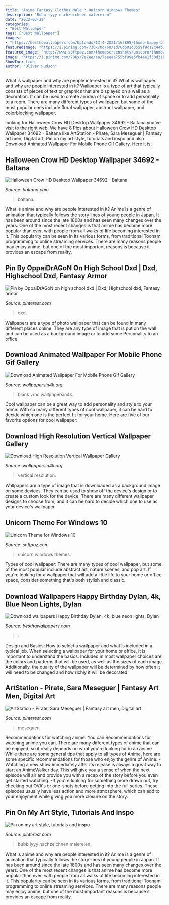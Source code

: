 ```yaml
---
title: "Anime Fantasy Clothes Male : Unicorn Windows Themes"
description: "Bubb lyyy nachzeichnen malereien"
date: "2022-03-29"
categories:
- "Best Wallpaper"
tags: ["Best Wallpaper"]
images:
- "https://besthqwallpapers.com/Uploads/13-4-2021/162898/thumb-happy-birthday-dylan-4k-blue-neon-lights-dylan-name-creative.jpg"
featuredImage: "https://i.pinimg.com/736x/0d/60/1d/0d601d3559f9c12c44b12f8c6a62db6c.jpg"
featured_image: "http://www.softpaz.com/themescreenshots/unicorn/thumb/15.png"
image: "https://i.pinimg.com/736x/7e/ee/aa/7eeeaa755bf99e5fb4ee1f38d316f790.jpg"
ShowToc: true
author: "Oliver Hudson"
---
```



What is wallpaper and why are people interested in it?
What is wallpaper and why are people interested in it?
Wallpaper is a type of art that typically consists of pieces of text or graphics that are displayed on a wall as a decoration. It can be used to create an idea of space or to add personality to a room. There are many different types of wallpaper, but some of the most popular ones include floral wallpaper, abstract wallpaper, and colorblocking wallpaper.

	

		
looking for Halloween Crow HD Desktop Wallpaper 34692 - Baltana you've visit to the right web. We have 8 Pics about Halloween Crow HD Desktop Wallpaper 34692 - Baltana like ArtStation - Pirate, Sara Meseguer | Fantasy art men, Digital art, Pin on my art style, tutorials and inspo and also Download Animated Wallpaper For Mobile Phone Gif Gallery. Here it is:
		
    
## Halloween Crow HD Desktop Wallpaper 34692 - Baltana

<img loading=lazy src="https://www.baltana.com/file/34525/700x394/16:9/halloween-crow-hd-desktop-wallpaper-34692_1298219656.jpg" onerror="this.onerror=null;this.src='https://tse3.mm.bing.net/th?id=OIP.XmMF7Y47x7lADQjheWVh-wHaEK&amp;pid=15.1';" alt="Halloween Crow HD Desktop Wallpaper 34692 - Baltana">

_Source: baltana.com_

>baltana. 

	

What is anime and why are people interested in it?
Anime is a genre of animation that typically follows the story lines of young people in Japan. It has been around since the late 1800s and has seen many changes over the years. One of the most recent changes is that anime has become more popular than ever, with people from all walks of life becoming interested in it. This popularity can be seen in its various forms, from traditional Toonami programming to online streaming services. There are many reasons people may enjoy anime, but one of the most important reasons is because it provides an escape from reality.

    
## Pin By OppaiDrAGoN On High School Dxd | Dxd, Highschool Dxd, Fantasy Armor

<img loading=lazy src="https://i.pinimg.com/736x/48/b1/0c/48b10ccabaebc4ae30534dcfa256a5be.jpg" onerror="this.onerror=null;this.src='https://tse2.mm.bing.net/th?id=OIP.RMdlulJyTnwuN2JtRi0ghwHaJ5&amp;pid=15.1';" alt="Pin by OppaiDrAGoN on high school dxd | Dxd, Highschool dxd, Fantasy armor">

_Source: pinterest.com_

>dxd. 

	



Wallpapers are a type of photo wallpaper that can be found in many different places online. They are any type of image that is put on the wall and can be used as a background image or to add some Personality to an office.

    
## Download Animated Wallpaper For Mobile Phone Gif Gallery

<img loading=lazy src="https://assets.wallpapersin4k.org/uploads/2017/04/Animated-Wallpaper-For-Mobile-Phone-Gif-15.gif" onerror="this.onerror=null;this.src='https://tse4.mm.bing.net/th?id=OIP.j0Wq3Rbze62SCEfHCD_lRgHaLH&amp;pid=15.1';" alt="Download Animated Wallpaper For Mobile Phone Gif Gallery">

_Source: wallpapersin4k.org_

>blank vrac wallpapersin4k. 

	

Cool wallpaper can be a great way to add personality and style to your home. With so many different types of cool wallpaper, it can be hard to decide which one is the perfect fit for your home. Here are five of our favorite options for cool wallpaper: 

    
## Download High Resolution Vertical Wallpaper Gallery

<img loading=lazy src="http://www.wallpapersin4k.org/wp-content/uploads/2017/04/High-Resolution-Vertical-Wallpaper-21.jpg" onerror="this.onerror=null;this.src='https://tse3.mm.bing.net/th?id=OIP.zFnHQ39fbcGkZyCApb7x7wHaNK&amp;pid=15.1';" alt="Download High Resolution Vertical Wallpaper Gallery">

_Source: wallpapersin4k.org_

>vertical resolution. 

	

Wallpapers are a type of image that is downloaded as a background image on some devices. They can be used to show off the device's design or to create a custom look for the device. There are many different wallpaper designs to choose from, and it can be hard to decide which one to use as your device's wallpaper.

    
## Unicorn Theme For Windows 10

<img loading=lazy src="http://www.softpaz.com/themescreenshots/unicorn/thumb/15.png" onerror="this.onerror=null;this.src='https://tse3.mm.bing.net/th?id=OIP.DR5_cIjN4_kOniIiBiGGGAAAAA&amp;pid=15.1';" alt="Unicorn Theme for Windows 10">

_Source: softpaz.com_

>unicorn windows themes. 

	

Types of cool wallpaper:
There are many types of cool wallpaper, but some of the most popular include abstract art, nature scenes, and pop art. If you're looking for a wallpaper that will add a little life to your home or office space, consider something that's both stylish and classic.

    
## Download Wallpapers Happy Birthday Dylan, 4k, Blue Neon Lights, Dylan

<img loading=lazy src="https://besthqwallpapers.com/Uploads/13-4-2021/162898/thumb-happy-birthday-dylan-4k-blue-neon-lights-dylan-name-creative.jpg" onerror="this.onerror=null;this.src='https://tse2.mm.bing.net/th?id=OIP.Z4RAgp37ba4kkrpcQ-LuzAAAAA&amp;pid=15.1';" alt="Download wallpapers Happy Birthday Dylan, 4k, blue neon lights, Dylan">

_Source: besthqwallpapers.com_

>. 

	

Design and Basics: How to select a wallpaper and what is included in a typical job.
When selecting a wallpaper for your home or office, it is important to understand the basics. Included in most wallpaper choices are the colors and patterns that will be used, as well as the sizes of each image. Additionally, the quality of the wallpaper will be determined by how often it will need to be changed and how richly it will be decorated.

    
## ArtStation - Pirate, Sara Meseguer | Fantasy Art Men, Digital Art

<img loading=lazy src="https://i.pinimg.com/736x/7e/ee/aa/7eeeaa755bf99e5fb4ee1f38d316f790.jpg" onerror="this.onerror=null;this.src='https://tse3.mm.bing.net/th?id=OIP.6ZjJYAMbx7Ia6pgWvjmiGwHaL6&amp;pid=15.1';" alt="ArtStation - Pirate, Sara Meseguer | Fantasy art men, Digital art">

_Source: pinterest.com_

>meseguer. 

	

Recommendations for watching anime: You can
Recommendations for watching anime you can. There are many different types of anime that can be enjoyed, so it really depends on what you're looking for in an anime. While there are some general tips that apply to all types of Anime, here are some specific recommendations for those who enjoy the genre of Anime: 
-Watching a new show immediately after its release is always a great way to start an AnimeWalker day. This will give you a sense of when the next episode will air and provide you with a recap of the story before you even get started watching. 
-If you're looking for something more drawn out, try checking out OVA's or one-shots before getting into the full series. These episodes usually have less action and more atmosphere, which can add to your enjoyment while giving you more closure on the story.

    
## Pin On My Art Style, Tutorials And Inspo

<img loading=lazy src="https://i.pinimg.com/736x/0d/60/1d/0d601d3559f9c12c44b12f8c6a62db6c.jpg" onerror="this.onerror=null;this.src='https://tse4.mm.bing.net/th?id=OIP.1oj5A6o2Hy81ZhbQ4GxHlQHaNK&amp;pid=15.1';" alt="Pin on my art style, tutorials and inspo">

_Source: pinterest.com_

>bubb lyyy nachzeichnen malereien. 

	

What is anime and why are people interested in it?
Anime is a genre of animation that typically follows the story lines of young people in Japan. It has been around since the late 1800s and has seen many changes over the years. One of the most recent changes is that anime has become more popular than ever, with people from all walks of life becoming interested in it. This popularity can be seen in its various forms, from traditional Toonami programming to online streaming services. There are many reasons people may enjoy anime, but one of the most important reasons is because it provides an escape from reality.

